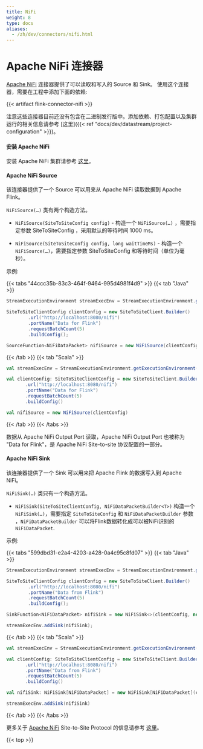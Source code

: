 ```yaml
---
title: NiFi
weight: 8
type: docs
aliases:
  - /zh/dev/connectors/nifi.html
---
```

<!--
Licensed to the Apache Software Foundation (ASF) under one
or more contributor license agreements.  See the NOTICE file
distributed with this work for additional information
regarding copyright ownership.  The ASF licenses this file
to you under the Apache License, Version 2.0 (the
"License"); you may not use this file except in compliance
with the License.  You may obtain a copy of the License at

  http://www.apache.org/licenses/LICENSE-2.0

Unless required by applicable law or agreed to in writing,
software distributed under the License is distributed on an
"AS IS" BASIS, WITHOUT WARRANTIES OR CONDITIONS OF ANY
KIND, either express or implied.  See the License for the
specific language governing permissions and limitations
under the License.
-->

# Apache NiFi 连接器

[Apache NiFi](https://nifi.apache.org/) 连接器提供了可以读取和写入的 Source 和 Sink。
使用这个连接器，需要在工程中添加下面的依赖:

{{< artifact flink-connector-nifi >}}

注意这些连接器目前还没有包含在二进制发行版中。添加依赖、打包配置以及集群运行的相关信息请参考 [这里]({{< ref "docs/dev/datastream/project-configuration" >}})。

#### 安装 Apache NiFi

安装 Apache NiFi 集群请参考 [这里](https://nifi.apache.org/docs/nifi-docs/html/administration-guide.html#how-to-install-and-start-nifi)。

#### Apache NiFi Source

该连接器提供了一个 Source 可以用来从 Apache NiFi 读取数据到 Apache Flink。

`NiFiSource(…)` 类有两个构造方法。

- `NiFiSource(SiteToSiteConfig config)` - 构造一个 `NiFiSource(…)` ，需要指定参数 SiteToSiteConfig ，采用默认的等待时间 1000 ms。

- `NiFiSource(SiteToSiteConfig config, long waitTimeMs)` - 构造一个 `NiFiSource(…)`，需要指定参数 SiteToSiteConfig 和等待时间（单位为毫秒）。

示例:

{{< tabs "44ccc35b-83c3-464f-9464-995d4981f4d9" >}}
{{< tab "Java" >}}
```java
StreamExecutionEnvironment streamExecEnv = StreamExecutionEnvironment.getExecutionEnvironment();

SiteToSiteClientConfig clientConfig = new SiteToSiteClient.Builder()
        .url("http://localhost:8080/nifi")
        .portName("Data for Flink")
        .requestBatchCount(5)
        .buildConfig();

SourceFunction<NiFiDataPacket> nifiSource = new NiFiSource(clientConfig);
```
{{< /tab >}}
{{< tab "Scala" >}}
```scala
val streamExecEnv = StreamExecutionEnvironment.getExecutionEnvironment()

val clientConfig: SiteToSiteClientConfig = new SiteToSiteClient.Builder()
       .url("http://localhost:8080/nifi")
       .portName("Data for Flink")
       .requestBatchCount(5)
       .buildConfig()

val nifiSource = new NiFiSource(clientConfig)       
```       
{{< /tab >}}
{{< /tabs >}}

数据从 Apache NiFi Output Port 读取，Apache NiFi Output Port 也被称为 "Data for Flink"，是 Apache NiFi Site-to-site 协议配置的一部分。

#### Apache NiFi Sink

该连接器提供了一个 Sink 可以用来把 Apache Flink 的数据写入到 Apache NiFi。

`NiFiSink(…)` 类只有一个构造方法。

- `NiFiSink(SiteToSiteClientConfig, NiFiDataPacketBuilder<T>)` 构造一个 `NiFiSink(…)`，需要指定 `SiteToSiteConfig` 和  `NiFiDataPacketBuilder` 参数 ，`NiFiDataPacketBuilder` 可以将Flink数据转化成可以被NiFi识别的 `NiFiDataPacket`.

示例:

{{< tabs "599dbd31-e2a4-4203-a428-0a4c95c8fd07" >}}
{{< tab "Java" >}}
```java
StreamExecutionEnvironment streamExecEnv = StreamExecutionEnvironment.getExecutionEnvironment();

SiteToSiteClientConfig clientConfig = new SiteToSiteClient.Builder()
        .url("http://localhost:8080/nifi")
        .portName("Data from Flink")
        .requestBatchCount(5)
        .buildConfig();

SinkFunction<NiFiDataPacket> nifiSink = new NiFiSink<>(clientConfig, new NiFiDataPacketBuilder<T>() {...});

streamExecEnv.addSink(nifiSink);
```
{{< /tab >}}
{{< tab "Scala" >}}
```scala
val streamExecEnv = StreamExecutionEnvironment.getExecutionEnvironment()

val clientConfig: SiteToSiteClientConfig = new SiteToSiteClient.Builder()
       .url("http://localhost:8080/nifi")
       .portName("Data from Flink")
       .requestBatchCount(5)
       .buildConfig()

val nifiSink: NiFiSink[NiFiDataPacket] = new NiFiSink[NiFiDataPacket](clientConfig, new NiFiDataPacketBuilder<T>() {...})

streamExecEnv.addSink(nifiSink)
```       
{{< /tab >}}
{{< /tabs >}}      

更多关于 [Apache NiFi](https://nifi.apache.org) Site-to-Site Protocol 的信息请参考 [这里](https://nifi.apache.org/docs/nifi-docs/html/user-guide.html#site-to-site)。

{{< top >}}
